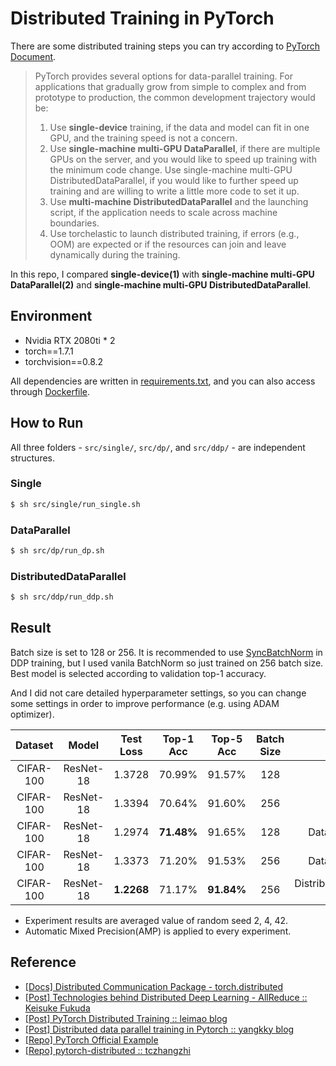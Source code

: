 # Distributed Training in PyTorch

There are some distributed training steps you can try according to [PyTorch Document](https://pytorch.org/tutorials/beginner/dist_overview.html).


> PyTorch provides several options for data-parallel training. For applications that gradually grow from simple to complex and from prototype to production, the common development trajectory would be:
> 1. Use **single-device** training, if the data and model can fit in one GPU, and the training speed is not a concern.
> 2. Use **single-machine multi-GPU DataParallel**, if there are multiple GPUs on the server, and you would like to speed up training with the minimum code change.
Use single-machine multi-GPU DistributedDataParallel, if you would like to further speed up training and are willing to write a little more code to set it up.
> 3. Use **multi-machine DistributedDataParallel** and the launching script, if the application needs to scale across machine boundaries.
> 4. Use torchelastic to launch distributed training, if errors (e.g., OOM) are expected or if the resources can join and leave dynamically during the training.


In this repo, I compared **single-device(1)** with **single-machine multi-GPU DataParallel(2)** and **single-machine multi-GPU DistributedDataParallel**.

## Environment
- Nvidia RTX 2080ti * 2
- torch==1.7.1
- torchvision==0.8.2

All dependencies are written in [requirements.txt](https://github.com/youngerous/distributed-training-comparison/blob/main/requirements.txt), and you can also access through [Dockerfile](https://github.com/youngerous/distributed-training-comparison/blob/main/Dockerfile).

## How to Run
All three folders - ```src/single/```, ```src/dp/```, and ```src/ddp/``` - are independent structures.

### Single
```sh
$ sh src/single/run_single.sh
```
### DataParallel
```sh
$ sh src/dp/run_dp.sh
```
### DistributedDataParallel
```sh
$ sh src/ddp/run_ddp.sh
```

## Result
Batch size is set to 128 or 256. It is recommended to use [SyncBatchNorm](https://pytorch.org/docs/stable/generated/torch.nn.SyncBatchNorm.html) in DDP training, but I used vanila BatchNorm so just trained on 256 batch size. Best model is selected according to validation top-1 accuracy.


And I did not care detailed hyperparameter settings, so you can change some settings in order to improve performance (e.g. using ADAM optimizer).

|  Dataset  |   Model   | Test Loss  | Top-1 Acc  | Top-5 Acc  | Batch Size |            Method             |
| :-------: | :-------: | :--------: | :--------: | :--------: | :--------: | :---------------------------: |
| CIFAR-100 | ResNet-18 |   1.3728   |   70.99%   |   91.57%   |    128     |            Single             |
| CIFAR-100 | ResNet-18 |   1.3394   |   70.64%   |   91.60%   |    256     |            Single             |
| CIFAR-100 | ResNet-18 |   1.2974   | **71.48%** |   91.65%   |    128     |       DataParallel (DP)       |
| CIFAR-100 | ResNet-18 |   1.3373   |   71.20%   |   91.53%   |    256     |       DataParallel (DP)       |
| CIFAR-100 | ResNet-18 | **1.2268** |   71.17%   | **91.84%** |    256     | DistributedDataParallel (DDP) |

- Experiment results are averaged value of random seed 2, 4, 42.
- Automatic Mixed Precision(AMP) is applied to every experiment.

## Reference
- [[Docs] Distributed Communication Package - torch.distributed](https://pytorch.org/docs/stable/distributed.html#)
- [[Post] Technologies behind Distributed Deep Learning - AllReduce :: Keisuke Fukuda](https://tech.preferred.jp/en/blog/technologies-behind-distributed-deep-learning-allreduce/)
- [[Post] PyTorch Distributed Training :: leimao blog](https://leimao.github.io/blog/PyTorch-Distributed-Training/)
- [[Post] Distributed data parallel training in Pytorch :: yangkky blog](https://yangkky.github.io/2019/07/08/distributed-pytorch-tutorial.html)
- [[Repo] PyTorch Official Example](https://github.com/pytorch/examples/blob/master/imagenet/main.py)
- [[Repo] pytorch-distributed :: tczhangzhi](https://github.com/tczhangzhi/pytorch-distributed)
